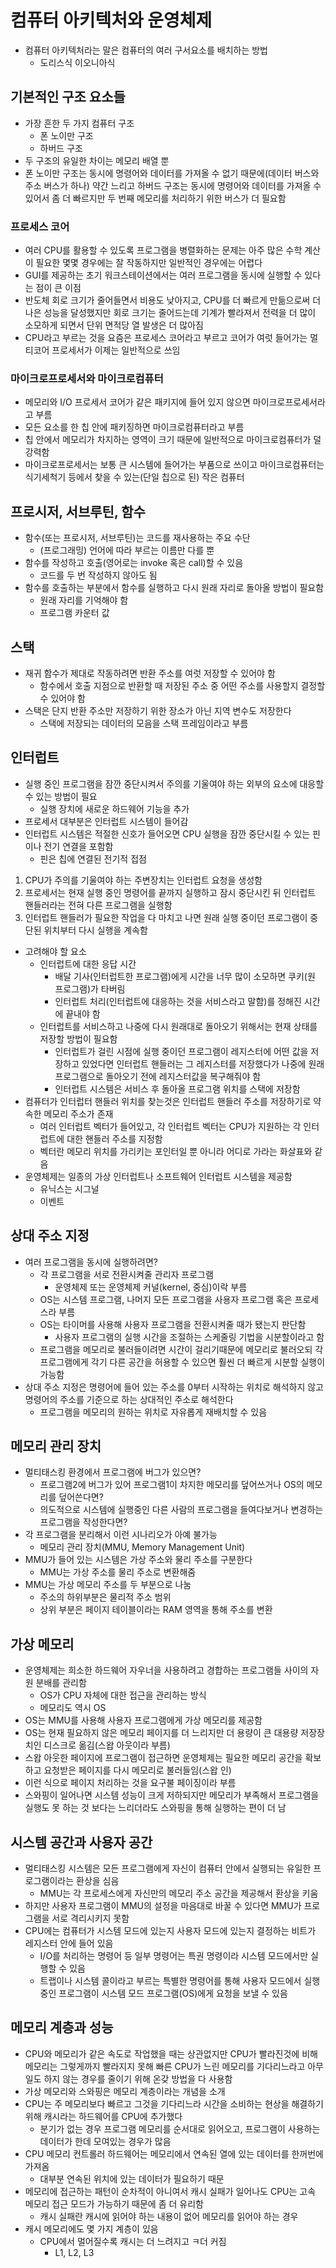 # 컴퓨터 아키텍처와 운영체제

- 컴퓨터 아키텍처라는 말은 컴퓨터의 여러 구서요소를 배치하는 방법
  - 도리스식 이오니아식

## 기본적인 구조 요소들

- 가장 흔한 두 가지 컴퓨터 구조
  - 폰 노이만 구조
  - 하버드 구조
- 두 구조의 유일한 차이는 메모리 배열 뿐
- 폰 노이만 구조는 동시에 명령어와 데이터를 가져올 수 없기 때문에(데이터 버스와 주소 버스가 하나) 약간 느리고 하버드 구조는
동시에 명령어와 데이터를 가져올 수 있어서 좀 더 빠르지만 두 번째 메모리를 처리하기 위한 버스가 더 필요함

### 프로세스 코어

- 여러 CPU를 활용할 수 있도록 프로그램을 병렬화하는 문제는 아주 많은 수학 계산이 필요한 몇몇 경우에는 잘 작동하지만 일반적인 경우에는 어렵다
- GUI를 제공하는 초기 워크스테이션에서는 여러 프로그램을 동시에 실행할 수 있다는 점이 큰 이점
- 반도체 회로 크기가 줄어들면서 비용도 낮아지고, CPU를 더 빠르게 만듦으로써 더 나은 성능을 달성했지만 회로 크기는 줄어드는데 기계가 빨라져서 전력을 더 많이
소모하게 되면서 단위 면적당 열 발생은 더 많아짐
- CPU라고 부르는 것을 요즘은 프로세스 코어라고 부르고 코어가 여럿 들어가는 멀티코어 프로세서가 이제는 일반적으로 쓰임

### 마이크로프로세서와 마이크로컴퓨터

- 메모리와 I/O 프로세서 코어가 같은 패키지에 들어 있지 않으면 마이크로프로세서라고 부름
- 모든 요소를 한 칩 안에 패키징하면 마이크로컴퓨터라고 부름
- 칩 안에서 메모리가 차지하는 영역이 크기 때문에 일반적으로 마이크로컴퓨터가 덜 강력함
- 마이크로프로세서는 보통 큰 시스템에 들어가는 부품으로 쓰이고 마이크로컴퓨터는 식기세척기 등에서 찾을 수 있는(단일 칩으로 된) 작은 컴퓨터

## 프로시저, 서브루틴, 함수

- 함수(또는 프로시저, 서브루틴)는 코드를 재사용하는 주요 수단
  - (프로그래밍) 언어에 따라 부르는 이름만 다를 뿐
- 함수를 작성하고 호출(영어로는 invoke 혹은 call)할 수 있음
  - 코드를 두 번 작성하지 않아도 됨
- 함수를 호출하는 부분에서 함수를 실행하고 다시 원래 자리로 돌아올 방법이 필요함
  - 원래 자리를 기억해야 함
  - 프로그램 카운터 값

## 스택

- 재귀 함수가 제대로 작동하려면 반환 주소를 여럿 저장할 수 있어야 함
  - 함수에서 호출 지점으로 반환할 때 저장된 주소 중 어떤 주소를 사용할지 결정할 수 있어야 함
- 스택은 단지 반환 주소만 저장하기 위한 장소가 아닌 지역 변수도 저장한다
  - 스택에 저장되는 데이터의 모음을 스택 프레임이라고 부름

## 인터럽트

- 실행 중인 프로그램을 잠깐 중단시켜서 주의를 기울여야 하는 외부의 요소에 대응할 수 있는 방법이 필요
  - 실행 장치에 새로운 하드웨어 기능을 추가
- 프로세서 대부분은 인터럽트 시스템이 들어감
- 인터럽트 시스템은 적절한 신호가 들어오면 CPU 실행을 잠깐 중단시킬 수 있는 핀이나 전기 연결을 포함함
  - 핀은 칩에 연결된 전기적 접점
1. CPU가 주의를 기울여야 하는 주변장치는 인터럽트 요청을 생성함
2. 프로세서는 현재 실행 중인 명령어를 끝까지 실행하고 잠시 중단시킨 뒤 인터럽트 핸들러라는 전혀 다른 프로그램을 실행함
3. 인터럽트 핸들러가 필요한 작업을 다 마치고 나면 원래 실행 중이던 프로그램이 중단된 위치부터 다시 실행을 계속함

- 고려해야 할 요소
  - 인터럽트에 대한 응답 시간
    - 배달 기사(인터럽트한 프로그램)에게 시간을 너무 많이 소모하면 쿠키(원 프로그램)가 타버림
    - 인터럽트 처리(인터럽트에 대응하는 것을 서비스라고 말함)를 정해진 시간에 끝내야 함
  - 인터럽트를 서비스하고 나중에 다시 원래대로 돌아오기 위해서는 현재 상태를 저장할 방법이 필요함
    - 인터럽트가 걸린 시점에 실행 중이던 프로그램이 레지스터에 어떤 값을 저장하고 있었다면 인터럽트 핸들러는
    그 레지스터를 저장했다가 나중에 원래 프로그램으로 돌아오기 전에 레지스터값을 복구해줘야 함
    - 인터럽트 시스템은 서비스 후 돌아올 프로그램 위치를 스택에 저장함
- 컴퓨터가 인터럽터 핸들러 위치를 찾는것은 인터럽트 핸들러 주소를 저장하기로 약속한 메모리 주소가 존재
  - 여러 인터럽트 벡터가 들어있고, 각 인터럽트 벡터는 CPU가 지원하는 각 인터럽트에 대한 핸들러 주소를 지정함
  - 벡터란 메모리 위치를 가리키는 포인터일 뿐 아니라 어디로 가라는 화살표와 같음
- 운영체제는 일종의 가상 인터럽트나 소프트웨어 인터럽트 시스템을 제공함
  - 유닉스는 시그널
  - 이벤트

## 상대 주소 지정

- 여러 프로그램을 동시에 실행하려면?
  - 각 프로그램을 서로 전환시켜줄 관리자 프로그램
    - 운영체제 또는 운영체제 커널(kernel, 중심)이락 부름
  - OS는 시스템 프로그램, 나머지 모든 프로그램을 사용자 프로그램 혹은 프로세스라 부름
  - OS는 타이머를 사용해 사용자 프로그램을 전환시켜줄 때가 됐는지 판단함
    - 사용자 프로그램의 실행 시간을 조절하는 스케줄링 기법을 시분할이라고 함
  - 프로그램을 메모리로 불러들이려면 시간이 걸리기때문에 메모리로 불러오되 각 프로그램에게 각기 다른 공간을 허용할 수 있으면
  훨씬 더 빠르게 시분할 실행이 가능함
- 상대 주소 지정은 명령어에 들어 있는 주소를 0부터 시작하는 위치로 해석하지 않고 명령어의 주소를 기준으로 하는 상대적인 주소로 해석한다
  - 프로그램을 메모리의 원하는 위치로 자유롭게 재배치할 수 있음

## 메모리 관리 장치

- 멀티태스킹 환경에서 프로그램에 버그가 있으면?
  - 프로그램2에 버그가 있어 프로그램1이 차지한 메모리를 덮어쓰거나 OS의 메모리를 덮어쓴다면?
  - 의도적으로 시스템에 실행중인 다른 사람의 프로그램을 들여다보거나 변경하는 프로그램을 작성한다면?
- 각 프로그램을 분리해서 이런 시나리오가 아예 불가능
  - 메모리 관리 장치(MMU, Memory Management Unit)
- MMU가 들어 있는 시스템은 가상 주소와 물리 주소를 구분한다
  - MMU는 가상 주소를 물리 주소로 변환해줌
- MMU는 가상 메모리 주소를 두 부분으로 나눔
  - 주소의 하위부분은 물리적 주소 범위
  - 상위 부분은 페이지 테이블이라는 RAM 영역을 통해 주소를 변환

## 가상 메모리

- 운영체제는 희소한 하드웨어 자우너을 사용하려고 경합하는 프로그램들 사이의 자원 분배를 관리함
  - OS가 CPU 자체에 대한 접근을 관리하는 방식
  - 메모리도 역시 OS
- OS는 MMU를 사용해 사용자 프로그램에게 가상 메모리를 제공함
- OS는 현재 필요하지 않은 메모리 페이지를 더 느리지만 더 용량이 큰 대용량 저장장치인 디스크로 옮김(스왑 아웃이라 부름)
- 스왑 아웃한 페이지에 프로그램이 접근하면 운영체제는 필요한 메모리 공간을 확보하고 요청받은 페이지를 다시 메모리로 불러들임(스왑 인)
- 이런 식으로 페이지 처리하는 것을 요구불 페이징이라 부름
- 스와핑이 일어나면 시스템 성능이 크게 저하되지만 메모리가 부족해서 프로그램을 실행도 못 하는 것 보다는 느리더라도 스와핑을 통해 실행하는 편이 더 남

## 시스템 공간과 사용자 공간

- 멀티태스킹 시스템은 모든 프로그램에게 자신이 컴퓨터 안에서 실행되는 유일한 프로그램이라는 환상을 심음
  - MMU는 각 프로세스에게 자신만의 메모리 주소 공간을 제공해서 환상을 키움
- 하지만 사용자 프로그램이 MMU의 설정을 마음대로 바꿀 수 있다면 MMU가 프로그램을 서로 격리시키지 못함
- CPU에는 컴퓨터가 시스템 모드에 있는지 사용자 모드에 있는지 결정하는 비트가 레지스터 안에 들어 있음
  - I/O를 처리하는 명령어 등 일부 명령어는 특권 명령이라 시스템 모드에서만 실행할 수 있음
  - 트랩이나 시스템 콜이라고 부르는 특별한 명령어를 통해 사용자 모드에서 실행 중인 프로그램이 시스템 모드 프로그램(OS)에게 요청을 보낼 수 있음

## 메모리 계층과 성능

- CPU와 메모리가 같은 속도로 작업했을 때는 상관없지만 CPU가 빨라진것에 비해 메모리는 그렇게까지 빨라지지 못해 빠른 CPU가 느린 메모리를 기다리느라고
아무 일도 하지 않는 경우를 줄이기 위해 온갖 방법을 다 사용함
- 가상 메모리와 스와핑은 메모리 계층이라는 개념을 소개
- CPU는 주 메모리보다 빠르고 그것을 기다리느라 시간을 소비하는 현상을 해결하기 위해 캐시라는 하드웨어를 CPU에 추가했다
  - 분기가 없는 경우 프로그램 메모리를 순서대로 읽어오고, 프로그램이 사용하는 데이터가 한데 모여있는 경우가 많음
- CPU 메모리 컨트롤러 하드웨어는 메모리에서 연속된 열에 있는 데이터를 한꺼번에 가져옴
  - 대부분 연속된 위치에 있는 데이터가 필요하기 때문
- 메모리에 접근하는 패턴이 순차적이 아니여서 캐시 실패가 일어나도 CPU는 고속 메모리 접근 모드가 가능하기 때문에 좀 더 유리함
  - 캐시 실패란 캐시에 읽어야 하는 내용이 없어 메모리를 읽어야 하는 경우
- 캐시 메모리에도 몇 가지 계층이 있음
  - CPU에서 멀어질수록 캐시는 더 느려지고 ㅋ더 커짐
    - L1, L2, L3

